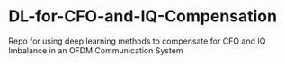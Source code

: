 # DL-for-CFO-and-IQ-Compensation
Repo for using deep learning methods to compensate for CFO and IQ Imbalance in an OFDM Communication System
